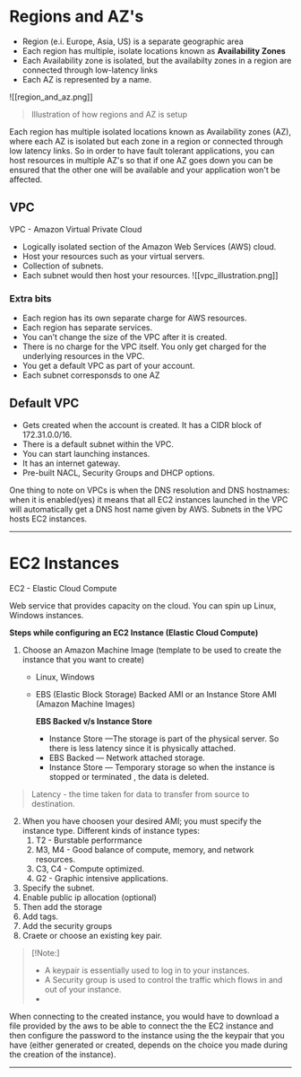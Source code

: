 # Regions and AZ's
- Region (e.i. Europe, Asia, US) is a separate geographic area
- Each region has multiple, isolate locations known as **Availability Zones**
- Each Availability zone is isolated, but the availabilty zones in a region are connected through low-latency links
- Each AZ is represented by a name.

![[region_and_az.png]]
> Illustration of how regions and AZ is setup

Each region has multiple isolated locations known as Availability zones (AZ), where each AZ is isolated but each zone in a region or connected through low latency links.  So in order to have fault tolerant applications, you can host resources in multiple AZ's so that if one AZ goes down you can be ensured that the other one will be available and your application won't be affected.


## VPC
VPC - Amazon Virtual Private Cloud
- Logically isolated section of the Amazon Web Services (AWS) cloud.
- Host your resources such as your virtual servers.
- Collection of subnets.
- Each subnet would then host your resources.
![[vpc_illustration.png]]
### Extra bits
- Each region has its own separate charge for AWS resources.
- Each region has separate services.
- You can’t change the size of the VPC after it is created.
- There is no charge for the VPC itself. You only get charged for the underlying resources in the VPC.
- You get a default VPC as part of your account.
- Each subnet corresponsds to one AZ

## Default VPC
- Gets created when the account is created. It has a CIDR block of 172.31.0.0/16.
- There is a default subnet within the VPC.
- You can start launching instances.
- It has an internet gateway.
- Pre-built NACL, Security Groups and DHCP options. 

One thing to note on VPCs is when the DNS resolution and DNS hostnames: when it is enabled(yes) it means that all EC2 instances launched in the VPC will automatically get a DNS host name given by AWS.
Subnets in the VPC hosts EC2 instances.

---
# EC2 Instances
EC2 - Elastic Cloud Compute

Web service that provides capacity on the cloud.
You can spin up Linux, Windows instances.

**Steps while configuring an EC2 Instance (Elastic Cloud Compute)**
1.  Choose an Amazon Machine Image (template to be used to create the instance that you want to create)
	- Linux, Windows
	- EBS (Elastic Block Storage) Backed AMI or an Instance Store AMI (Amazon Machine Images)
		
		**EBS Backed v/s Instance Store**
		- Instance Store —The storage is part of the physical server. So
		there is less latency since it is physically attached.
		- EBS Backed — Network attached storage.
		- Instance Store — Temporary storage so when the instance is stopped
		or terminated , the data is deleted.

> Latency -  the time taken for data to transfer from source to destination.
2. When you have choosen your desired AMI; you must specify the instance type.
	Different kinds of instance types:
	1. T2 - Burstable perforrmance
	2. M3, M4 - Good balance of compute, memory, and network resources.
	3. C3, C4 - Compute optimized.
	4. G2 - Graphic intensive applications.
3. Specify the subnet.
4. Enable public ip allocation (optional)
5. Then add the storage
6. Add tags.
7. Add the security groups
8. Craete or choose an existing key pair.

>[!Note:]
> - A keypair is essentially used to log in to your instances.
> - A Security group is used to control the traffic which flows in and out of your instance.
> - 

When connecting to the created instance, you would have to download a file provided by the aws to be able to connect the the EC2 instance and then configure the password to the instance using the the keypair that you have (either generated or created, depends on the choice you made during the creation of the instance).

---

